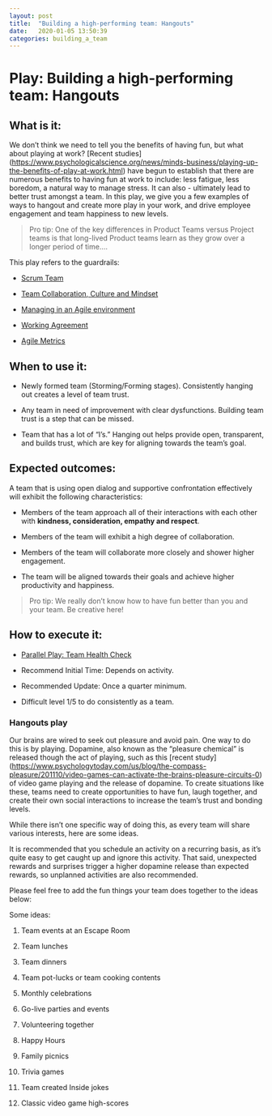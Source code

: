 ```yaml
---
layout: post
title:  "Building a high-performing team: Hangouts"
date:   2020-01-05 13:50:39
categories: building_a_team
---
```


Play: Building a high-performing team: Hangouts
===============================================

What is it:
-----------

We don’t think we need to tell you the benefits of having fun, but what about
playing at work? [Recent studies] (https://www.psychologicalscience.org/news/minds-business/playing-up-the-benefits-of-play-at-work.html) have begun to establish that there are numerous benefits to having fun at work to include: less fatigue, less
boredom, a natural way to manage stress. It can also - ultimately lead to better trust
amongst a team. In this play, we give you a few examples of ways to hangout and create
more play in your work, and drive employee engagement and team happiness to new levels.

>   Pro tip: One of the key differences in Product Teams versus Project teams is
>   that long-lived Product teams learn as they grow over a longer period of
>   time….


This play refers to the guardrails:

-   [Scrum Team](https://wiki.wdf.sap.corp/wiki/display/agiletrans/Scrum+Team)

-   [Team Collaboration, Culture and
    Mindset](https://wiki.wdf.sap.corp/wiki/display/agiletrans/Team+collaboration%2C+culture+and+mindset)

-   [Managing in an Agile
    environment](https://wiki.wdf.sap.corp/wiki/display/agiletrans/Managing+in+an+Agile+environment)

-   [Working
    Agreement](https://wiki.wdf.sap.corp/wiki/display/agiletrans/Working+Agreement)

-   [Agile
    Metrics](https://wiki.wdf.sap.corp/wiki/display/agiletrans/Agile+Metrics)

When to use it:
---------------

-   Newly formed team (Storming/Forming stages). Consistently hanging out
    creates a level of team trust.

-   Any team in need of improvement with clear dysfunctions. Building team trust
    is a step that can be missed.

-   Team that has a lot of “I’s.” Hanging out helps provide open, transparent,
    and builds trust, which are key for aligning towards the team’s goal.

Expected outcomes:
------------------

A team that is using open dialog and supportive confrontation effectively will
exhibit the following characteristics:

-   Members of the team approach all of their interactions with each other with
    **kindness, consideration, empathy and respect**.

-   Members of the team will exhibit a high degree of collaboration.

-   Members of the team will collaborate more closely and shower higher
    engagement.

-   The team will be aligned towards their goals and achieve higher productivity
    and happiness.

>   Pro tip: We really don’t know how to have fun better than you and your team.
>   Be creative here!

How to execute it:
------------------

-   [Parallel Play: Team Health
    Check](https://github.wdf.sap.corp/IT-Agile-DevOps-CC/Playbooks/blob/master/AgilePlaybook/Building_a_team/The%20Team/TeamHealthCheck.md)

-   Recommend Initial Time: Depends on activity.

-   Recommended Update: Once a quarter minimum.

-   Difficult level 1/5 to do consistently as a team.

### Hangouts play

Our brains are wired to seek out pleasure and avoid pain. One way to do this is by playing.
Dopamine, also known as the “pleasure chemical” is released though the act of
playing, such as this [recent
study] (https://www.psychologytoday.com/us/blog/the-compass-pleasure/201110/video-games-can-activate-the-brains-pleasure-circuits-0)
of video game playing and the release of dopamine. To create situations like
these, teams need to create opportunities to have fun, laugh together, and
create their own social interactions to increase the team’s trust and bonding
levels.

While there isn’t one specific way of doing this, as every team will share
various interests, here are some ideas.

It is recommended that you schedule an activity on a recurring basis, as it’s
quite easy to get caught up and ignore this activity. That said, unexpected
rewards and surprises trigger a higher dopamine release than expected rewards,
so unplanned activities are also recommended.

Please feel free to add the fun things your team does together to the ideas
below:

Some ideas:

1.  Team events at an Escape Room

2.  Team lunches

3.  Team dinners

4.  Team pot-lucks or team cooking contents

5.  Monthly celebrations

6.  Go-live parties and events

7.  Volunteering together

8.  Happy Hours

9.  Family picnics

10. Trivia games

11. Team created Inside jokes

12. Classic video game high-scores
